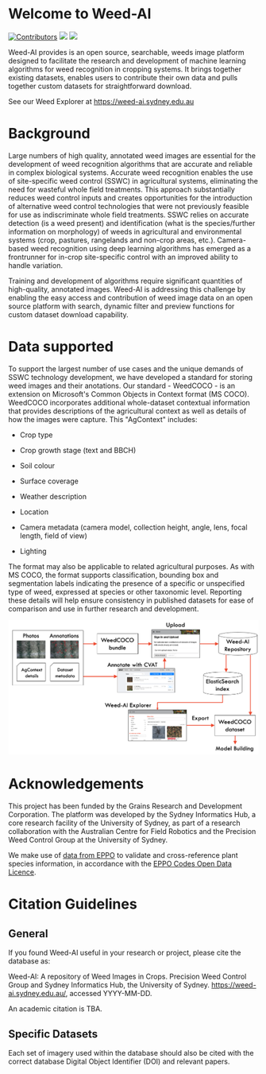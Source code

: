 # Welcome to Weed-AI


[![Contributors](https://img.shields.io/github/contributors/Sydney-Informatics-Hub/Weed-AI)](https://github.com/Sydney-Informatics-Hub/Weed-AI/graphs/contributors)
[<img src="https://img.shields.io/github/issues/Sydney-Informatics-Hub/Weed-AI">]("https://github.com/Sydney-Informatics-Hub/Weed-AI/issues)
[<img src="https://img.shields.io/github/license/Sydney-Informatics-Hub/Weed-AI">](https://github.com/Sydney-Informatics-Hub/Weed-AI/blob/master/LICENSE)


Weed-AI provides is an open source, searchable, weeds image platform designed to facilitate the research and development of machine learning algorithms for weed recognition in cropping systems.
It brings together existing datasets, enables users to contribute their own data and pulls together custom datasets for straightforward download. 

See our Weed Explorer at https://weed-ai.sydney.edu.au

# Background 

Large numbers of high quality, annotated weed images are essential for the development of weed recognition algorithms that are accurate and reliable in complex biological systems.
Accurate weed recognition enables the use of site-specific weed control (SSWC) in agricultural systems, eliminating the need for wasteful whole field treatments.
This approach substantially reduces weed control inputs and creates opportunities for the introduction of alternative weed control technologies that were not previously feasible for use as indiscriminate whole field treatments.
SSWC relies on accurate detection (is a weed present) and identification (what is the species/further information on morphology) of weeds in agricultural and environmental systems (crop, pastures, rangelands and non-crop areas, etc.).
Camera-based weed recognition using deep learning algorithms has emerged as a frontrunner for in-crop site-specific control with an improved ability to handle variation.

Training and development of algorithms require significant quantities of high-quality, annotated images.
Weed-AI is addressing this challenge by enabling the easy access and contribution of weed image data on an open source platform with search, dynamic filter and preview functions for custom dataset download capability. 

# Data supported 

To support the largest number of use cases and the unique demands of SSWC technology development, we have developed a standard for storing weed images and their anotations. 
Our standard - WeedCOCO - is an extension on Microsoft's Common Objects in Context format (MS COCO). 
WeedCOCO incorporates additional whole-dataset contextual information that provides descriptions of the agricultural context as well as details of how the images were capture.
This "AgContext" includes:

- Crop type 

- Crop growth stage (text and BBCH) 

- Soil colour 

- Surface coverage 

- Weather description 

- Location 

- Camera metadata (camera model, collection height, angle, lens, focal length, field of view) 

- Lighting  

The format may also be applicable to related agricultural purposes.
As with MS COCO, the format supports classification, bounding box and segmentation labels indicating the presence of a specific or unspecified type of weed, expressed at species or other taxonomic level.
Reporting these details will help ensure consistency in published datasets for ease of comparison and use in further research and development.


![Weed-AI Data Flow](docs/content/figure_weedai_dataflow.png)

# Acknowledgements 

This project has been funded by the Grains Research and Development Corporation.
The platform was developed by the Sydney Informatics Hub, a core research facility of the University of Sydney, as part of a research collaboration with the Australian Centre for Field Robotics and the Precision Weed Control Group at the University of Sydney.

We make use of [data from EPPO](https://data.eppo.int/) to validate and cross-reference plant species information, in accordance with the [EPPO Codes Open Data Licence](https://data.eppo.int/media/Open_Licence.pdf).

# Citation Guidelines 

## General 

If you found Weed-AI useful in your research or project, please cite the database as:

Weed-AI: A repository of Weed Images in Crops. Precision Weed Control Group and Sydney Informatics Hub, the University of Sydney. https://weed-ai.sydney.edu.au/, accessed YYYY-MM-DD.

An academic citation is TBA.

## Specific Datasets 

Each set of imagery used within the database should also be cited with the correct database Digital Object Identifier (DOI) and relevant papers. 
